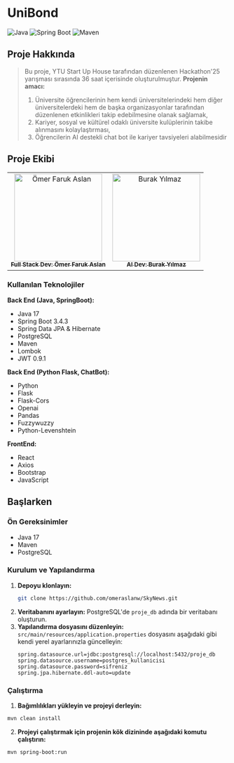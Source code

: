 # UniBond

![Java](https://img.shields.io/badge/Java-17-blue)
![Spring Boot](https://img.shields.io/badge/Spring%20Boot-3.4.3-brightgreen)
![Maven](https://img.shields.io/badge/Maven-3.9.6-red)

## Proje Hakkında

> Bu proje, YTU Start Up House tarafından düzenlenen Hackathon'25 yarışması sırasında 36 saat içerisinde oluşturulmuştur.
**Projenin amacı:**
> 1) Üniversite öğrencilerinin hem kendi üniversitelerindeki hem diğer üniversitelerdeki hem de başka organizasyonlar tarafından düzenlenen etkinlikleri takip edebilmesine olanak sağlamak,
> 2) Kariyer, sosyal ve kültürel odaklı üniversite kulüplerinin takibe alınmasını kolaylaştırması,
> 3) Öğrencilerin AI destekli chat bot ile kariyer tavsiyeleri alabilmesidir

## Proje Ekibi

<table>
  <tr>
    <td align="center">
      <a href="https://github.com/omeraslanw">  
        <img src="https://avatars.githubusercontent.com/u/112866826?v=4" width="200px;" alt="Ömer Faruk Aslan"/>
        <br />
        <sub><b>Full Stack Dev: Ömer Faruk Aslan</b></sub>
      </a>
    </td>
    <td align="center">
      <a href="https://github.com/burakYilmazzZ1">  
        <img src="https://avatars.githubusercontent.com/u/132089341?v=4" width="200px;" alt="Burak Yılmaz"/>
        <br />
        <sub><b>AI Dev: Burak Yılmaz</b></sub>
      </a>
    </td>
  </tr>
</table> 

### Kullanılan Teknolojiler

**Back End (Java, SpringBoot):**
- Java 17
- Spring Boot 3.4.3
- Spring Data JPA & Hibernate
- PostgreSQL
- Maven
- Lombok
- JWT 0.9.1

**Back End (Python Flask, ChatBot):**
- Python
- Flask
- Flask-Cors
- Openai
- Pandas
- Fuzzywuzzy
- Python-Levenshtein

**FrontEnd:**
- React
- Axios
- Bootstrap
- JavaScript

## Başlarken

### Ön Gereksinimler

* Java 17
* Maven
* PostgreSQL

### Kurulum ve Yapılandırma

1.  **Depoyu klonlayın:**
    ```sh
    git clone https://github.com/omeraslanw/SkyNews.git
    ```
2.  **Veritabanını ayarlayın:**
    PostgreSQL'de `proje_db` adında bir veritabanı oluşturun.
3.  **Yapılandırma dosyasını düzenleyin:**
    `src/main/resources/application.properties` dosyasını aşağıdaki gibi kendi yerel ayarlarınızla güncelleyin:
    ```properties
    spring.datasource.url=jdbc:postgresql://localhost:5432/proje_db
    spring.datasource.username=postgres_kullanicisi
    spring.datasource.password=sifreniz
    spring.jpa.hibernate.ddl-auto=update
    ```

### Çalıştırma

1) **Bağımlılıkları yükleyin ve projeyi derleyin:**
```sh
mvn clean install
```

2) **Projeyi çalıştırmak için projenin kök dizininde aşağıdaki komutu çalıştırın:**
```sh
mvn spring-boot:run
```
